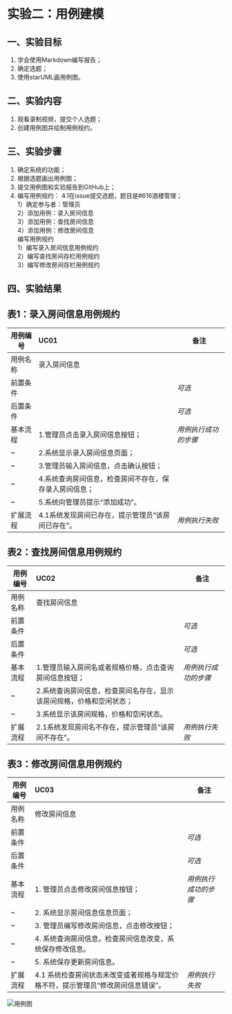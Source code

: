 # 实验二：用例建模

 ##  一、实验目标

 1. 学会使用Markdown编写报告；  
 2. 确定选题；
 3. 使用starUML画用例图。



 ## 二、实验内容  

 1. 观看录制视频，提交个人选题；    
 2. 创建用例图并绘制用例规约。  


 ## 三、实验步骤

 1. 确定系统的功能；
 2. 根据选题画出用例图；
 3. 提交用例图和实验报告到GitHub上；
 4. 编写用例规约：
 4.1在issue提交选题，题目是#616酒楼管理；  
 1）确定参与者：管理员    
 2）添加用例：录入房间信息  
 3）添加用例：查找房间信息  
 4）添加用例：修改房间信息   
 编写用例规约  
 1）编写录入房间信息用例规约  
 2）编写查找房间存栏用例规约  
 3）编写修改房间存栏用例规约 
                 


 ## 四、实验结果
 ## 表1：录入房间信息用例规约  
 用例编号  | UC01 | 备注  
 -|:-|-  
 用例名称  | 录入房间信息  |   
 前置条件  |     | *可选*   
 后置条件  |      | *可选*   
 基本流程  | 1.管理员点击录入房间信息按钮；  |*用例执行成功的步骤*    
 ~| 2.系统显示录入房间信息页面；  |   
 ~| 3.管理员输入房间信息，点击确认按钮；  |   
 ~| 4.系统查询房间信息，检查房间不存在，保存录入房间信息；  |   
 ~| 5.系统向管理员提示“添加成功”。  |  
 扩展流程  | 4.1系统发现房间已存在，提示管理员“该房间已存在”。 |*用例执行失败*
 
 
 
 ## 表2：查找房间信息用例规约  

 用例编号  | UC02 | 备注  
 -|:-|-  
 用例名称  | 查找房间信息  |   
 前置条件  |      | *可选*   
 后置条件  |      | *可选*   
 基本流程  | 1.管理员输入房间名或者规格价格，点击查询房间信息按钮；  |*用例执行成功的步骤*    
 ~| 2.系统查询房间信息，检查房间名存在，显示该房间规格，价格和空闲状态；  |   
 ~| 3.系统显示该房间规格，价格和空闲状态。   |   
 扩展流程  | 2.1系统发现房间名不存在，提示管理员“该房间不存在”。  |*用例执行失败* 
 
 
 
## 表3：修改房间信息用例规约  

 用例编号  | UC03 | 备注  
 -|:-|-  
 用例名称  | 修改房间信息  |   
 前置条件  |      | *可选*   
 后置条件  |      | *可选*   
 基本流程  | 1. 管理员点击修改房间信息按钮； |*用例执行成功的步骤*    
 ~| 2. 系统显示房间信息信息页面；  |   
 ~| 3. 管理员编写修改房间信息，点击修改按钮；  |   
 ~| 4. 系统查询房间信息，检查房间信息改变，系统保存修改信息。 |   
 ~| 5. 系统保存更新房间信息。 |  
 扩展流程  | 4.1 系统检查房间状态未改变或者规格与规定价格不符，提示管理员“修改房间信息错误”。 |*用例执行失败*
 
![用例图](./Lab2_UseCaseDiagram.jpg)


